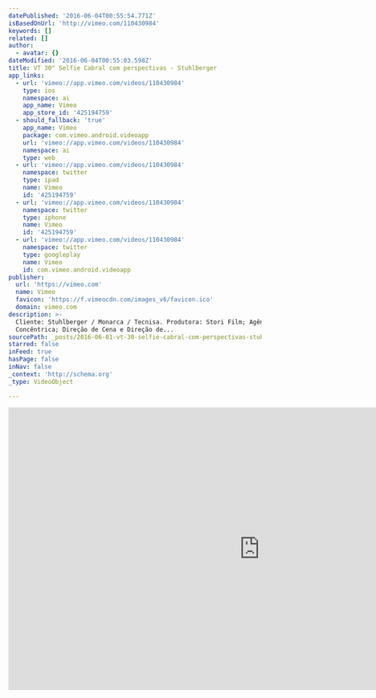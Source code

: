 ```yaml
---
datePublished: '2016-06-04T00:55:54.771Z'
isBasedOnUrl: 'http://vimeo.com/110430984'
keywords: []
related: []
author:
  - avatar: {}
dateModified: '2016-06-04T00:55:03.598Z'
title: VT 30" Selfie Cabral com perspectivas - Stuhlberger
app_links:
  - url: 'vimeo://app.vimeo.com/videos/110430984'
    type: ios
    namespace: ai
    app_name: Vimeo
    app_store_id: '425194759'
  - should_fallback: 'true'
    app_name: Vimeo
    package: com.vimeo.android.videoapp
    url: 'vimeo://app.vimeo.com/videos/110430984'
    namespace: ai
    type: web
  - url: 'vimeo://app.vimeo.com/videos/110430984'
    namespace: twitter
    type: ipad
    name: Vimeo
    id: '425194759'
  - url: 'vimeo://app.vimeo.com/videos/110430984'
    namespace: twitter
    type: iphone
    name: Vimeo
    id: '425194759'
  - url: 'vimeo://app.vimeo.com/videos/110430984'
    namespace: twitter
    type: googleplay
    name: Vimeo
    id: com.vimeo.android.videoapp
publisher:
  url: 'https://vimeo.com'
  name: Vimeo
  favicon: 'https://f.vimeocdn.com/images_v6/favicon.ico'
  domain: vimeo.com
description: >-
  Cliente: Stuhlberger / Monarca / Tecnisa. Produtora: Stori Film; Agência:
  Concêntrica; Direção de Cena e Direção de...
sourcePath: _posts/2016-06-01-vt-30-selfie-cabral-com-perspectivas-stuhlberger.md
starred: false
inFeed: true
hasPage: false
inNav: false
_context: 'http://schema.org'
_type: VideoObject

---
```

<iframe src="http://cdn.embedly.com/widgets/media.html?src=https%3A%2F%2Fplayer.vimeo.com%2Fvideo%2F110430984&amp;src_secure=1&amp;url=https%3A%2F%2Fvimeo.com%2F110430984&amp;image=https%3A%2F%2Fi.vimeocdn.com%2Fvideo%2F494678723_1280x720.jpg&amp;key=b7d04c9b404c499eba89ee7072e1c4f7&amp;type=text%2Fhtml&amp;schema=vimeo" width="1000" height="563" scrolling="no" frameborder="0" allowfullscreen="" style=""></iframe>